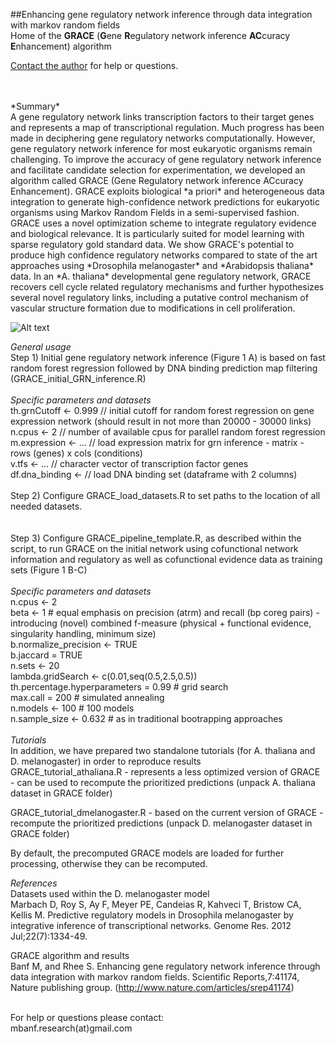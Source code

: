 ##Enhancing gene regulatory network inference through data integration with markov random fields
<br />
Home of the **GRACE** (**G**ene **R**egulatory network inference **AC**curacy **E**nhancement) algorithm <br />

[Contact the author](mailto:michael@junkdna.ai) for help or questions. 

<br />
<br />
*Summary* <br />
A gene regulatory network links transcription factors to their target genes and represents a map of transcriptional regulation. Much progress has been made in deciphering gene regulatory networks computationally. However, gene regulatory network inference for most eukaryotic organisms remain challenging. To improve the accuracy of gene regulatory network inference and facilitate candidate selection for experimentation, we developed an algorithm called GRACE (Gene Regulatory network inference ACcuracy Enhancement). GRACE exploits biological *a priori* and heterogeneous data integration to generate high-confidence network predictions for eukaryotic organisms using Markov Random Fields in a semi-supervised fashion. GRACE uses a novel optimization scheme to integrate regulatory evidence and biological relevance. It is particularly suited for model learning with sparse regulatory gold standard data. We show GRACE's potential to produce high confidence regulatory networks compared to state of the art approaches using *Drosophila melanogaster* and *Arabidopsis thaliana* data. In an *A. thaliana* developmental gene regulatory network, GRACE recovers cell cycle related regulatory mechanisms and further hypothesizes several novel regulatory links, including a putative control mechanism of vascular structure formation due to modifications in cell proliferation.
<br />

![Alt text](/inference_novel.jpg?raw=true "GRACE workflow")

*General usage* <br />
Step 1) Initial gene regulatory network inference (Figure 1 A) is based on fast random forest regression followed by DNA binding prediction map filtering (GRACE_initial_GRN_inference.R) <br/>
<br/>
*Specific parameters and datasets* <br/>
th.grnCutoff <- 0.999 // initial cutoff for random forest regression on gene expression network (should result in not more than 20000 - 30000 links) <br/>
n.cpus <- 2 // number of available cpus for parallel random forest regression <br/>
m.expression <- ... // load expression matrix for grn inference - matrix - rows (genes) x cols (conditions) <br/>
v.tfs <- ... // character vector of transcription factor genes <br/>
df.dna_binding <- // load DNA binding set (dataframe with 2 columns) <br/>
<br/>
Step 2) Configure GRACE_load_datasets.R to set paths to the location of all needed datasets.<br/>
<br/>
<br/>
Step 3) Configure GRACE_pipeline_template.R, as described within the script, to run GRACE on the initial network using cofunctional network information and regulatory as well as cofunctional evidence data as training sets (Figure 1 B-C)<br/>
<br/>
*Specific parameters and datasets* <br/>
n.cpus <- 2 <br/>
beta <- 1 # equal emphasis on precision (atrm) and recall (bp coreg pairs) - introducing (novel) combined f-measure (physical + functional evidence, singularity handling, minimum size) <br/>
b.normalize_precision <- TRUE <br/>
b.jaccard = TRUE <br/>
n.sets <- 20 <br/>
lambda.gridSearch <- c(0.01,seq(0.5,2.5,0.5)) <br/>
th.percentage.hyperparameters = 0.99 # grid search <br/>
max.call =  200 # simulated annealing <br/>
n.models <- 100 # 100 models <br/>
n.sample_size <- 0.632 # as in traditional bootrapping approaches <br/>
<br/>
*Tutorials*<br />
In addition, we have prepared two standalone tutorials (for A. thaliana and D. melanogaster) in order to reproduce results <br/>
GRACE_tutorial_athaliana.R - represents a less optimized version of GRACE - can be used to recompute the prioritized predictions (unpack A. thaliana dataset in GRACE folder) <br/> 

GRACE_tutorial_dmelanogaster.R - based on the current version of GRACE - recompute the prioritized predictions (unpack D. melanogaster dataset in GRACE folder) <br/>

By default, the precomputed GRACE models are loaded for further processing, otherwise they can be recomputed. <br/>

*References*<br />
Datasets used within the D. melanogaster model<br />
Marbach D, Roy S, Ay F, Meyer PE, Candeias R, Kahveci T, Bristow CA, Kellis M. Predictive regulatory models in Drosophila melanogaster by integrative inference of transcriptional networks. Genome Res. 2012 Jul;22(7):1334-49.
<br />

GRACE algorithm and results<br />
Banf M, and Rhee S. Enhancing gene regulatory network inference through data integration with markov random fields. Scientific Reports,7:41174, Nature publishing group. (http://www.nature.com/articles/srep41174)

<br />
For help or questions please contact: <br />
mbanf.research(at)gmail.com

<br />

